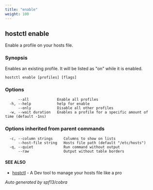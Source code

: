 ```yaml
---
title: "enable"
weight: 100
---
```


## hostctl enable

Enable a profile on your hosts file.

### Synopsis


Enables an existing profile.
It will be listed as "on" while it is enabled.


```
hostctl enable [profiles] [flags]
```

### Options

```
      --all             Enable all profiles
  -h, --help            help for enable
      --only            Disable all other profiles
  -w, --wait duration   Enables a profile for a specific amount of time (default -1ns)
```

### Options inherited from parent commands

```
  -c, --column strings     Columns to show on lists
      --host-file string   Hosts file path (default "/etc/hosts")
  -q, --quiet              Run command without output
      --raw                Output without table borders
```

#### SEE ALSO

* [hostctl](/docs/cli-usage/hostctl)	 - A Dev tool to manage your hosts file like a pro

*Auto generated by spf13/cobra*
